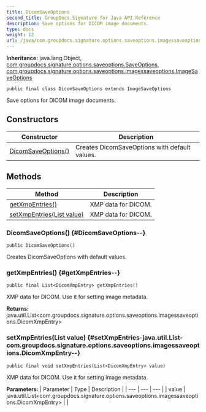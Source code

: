```yaml
---
title: DicomSaveOptions
second_title: GroupDocs.Signature for Java API Reference
description: Save options for DICOM image documents.
type: docs
weight: 12
url: /java/com.groupdocs.signature.options.saveoptions.imagessaveoptions/dicomsaveoptions/
---
```

**Inheritance:**
java.lang.Object, [com.groupdocs.signature.options.saveoptions.SaveOptions](../../com.groupdocs.signature.options.saveoptions/saveoptions), [com.groupdocs.signature.options.saveoptions.imagessaveoptions.ImageSaveOptions](../../com.groupdocs.signature.options.saveoptions.imagessaveoptions/imagesaveoptions)
```
public final class DicomSaveOptions extends ImageSaveOptions
```

Save options for DICOM image documents.
## Constructors

| Constructor | Description |
| --- | --- |
| [DicomSaveOptions()](#DicomSaveOptions--) | Creates DicomSaveOptions with default values. |
## Methods

| Method | Description |
| --- | --- |
| [getXmpEntries()](#getXmpEntries--) | XMP data for DICOM. |
| [setXmpEntries(List<DicomXmpEntry> value)](#setXmpEntries-java.util.List-com.groupdocs.signature.options.saveoptions.imagessaveoptions.DicomXmpEntry--) | XMP data for DICOM. |
### DicomSaveOptions() {#DicomSaveOptions--}
```
public DicomSaveOptions()
```


Creates DicomSaveOptions with default values.

### getXmpEntries() {#getXmpEntries--}
```
public final List<DicomXmpEntry> getXmpEntries()
```


XMP data for DICOM. Use it for setting image metadata.

**Returns:**
java.util.List<com.groupdocs.signature.options.saveoptions.imagessaveoptions.DicomXmpEntry>
### setXmpEntries(List<DicomXmpEntry> value) {#setXmpEntries-java.util.List-com.groupdocs.signature.options.saveoptions.imagessaveoptions.DicomXmpEntry--}
```
public final void setXmpEntries(List<DicomXmpEntry> value)
```


XMP data for DICOM. Use it for setting image metadata.

**Parameters:**
| Parameter | Type | Description |
| --- | --- | --- |
| value | java.util.List<com.groupdocs.signature.options.saveoptions.imagessaveoptions.DicomXmpEntry> |  |


